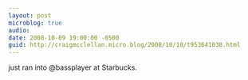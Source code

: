 ```yaml
---
layout: post
microblog: true
audio: 
date: 2008-10-09 19:00:00 -0500
guid: http://craigmcclellan.micro.blog/2008/10/10/t953641030.html
---
```

just ran into @bassplayer at Starbucks.

